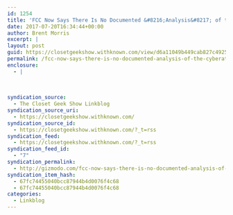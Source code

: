 ```yaml
---
id: 1254
title: 'FCC Now Says There Is No Documented &#8216;Analysis&#8217; of the Cyberattack It Claims Crippled Its Website in May'
date: 2017-07-20T16:34:44+00:00
author: Brent Morris
excerpt: |
layout: post
guid: https://closetgeekshow.withknown.com/view/d6a11049b449cab827c4925af3bb109d
permalink: /fcc-now-says-there-is-no-documented-analysis-of-the-cyberattack-it-claims-crippled-its-website-in-may/
enclosure:
  - |
    
    
    
syndication_source:
  - The Closet Geek Show Linkblog
syndication_source_uri:
  - https://closetgeekshow.withknown.com/
syndication_source_id:
  - https://closetgeekshow.withknown.com/?_t=rss
syndication_feed:
  - https://closetgeekshow.withknown.com/?_t=rss
syndication_feed_id:
  - "7"
syndication_permalink:
  - http://gizmodo.com/fcc-now-says-there-is-no-documented-analysis-of-the-cyb-1797073113
syndication_item_hash:
  - 67fc74455040bcc87944b4d0076f4c68
  - 67fc74455040bcc87944b4d0076f4c68
categories:
  - Linkblog
---
```

<div class="known-bookmark">
</div>